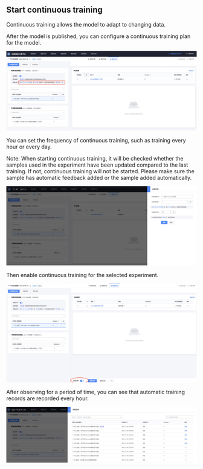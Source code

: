 Start continuous training
----

Continuous training allows the model to adapt to changing data.

After the model is published, you can configure a continuous training plan for the model.

![-w1914](media/16381893941809.jpg)

You can set the frequency of continuous training, such as training every hour or every day.

Note: When starting continuous training, it will be checked whether the samples used in the experiment have been updated compared to the last training. If not, continuous training will not be started. Please make sure the sample has automatic feedback added or the sample added automatically.

![-w1919](media/16381893701057.jpg)

Then enable continuous training for the selected experiment.

![-w1909](media/16381894136275.jpg)

After observing for a period of time, you can see that automatic training records are recorded every hour.

![-w1914](media/16381894468384.jpg)